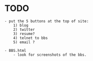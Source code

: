 # TODO

    - put the 5 buttons at the top of site:
        1) blog
        2) twitter
        3) resume?
        4) telnet to bbs
        5) email ?

    - BBS.html
        - look for screenshots of the bbs.


